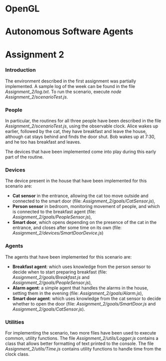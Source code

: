 # OpenGL


# Autonomous Software Agents
# Assignment 2

### Introduction

The environment described in the first assignment was partially implemented. 
A sample log of the week can be found in the file *Assignment_2/log.txt*.
To run the scenario, execute *node Assignment_2/scenarioTest.js*.

### People

In particular, the routines for all three people have been described in the file *Assignment_2/scenarioTest.js*, using the observable clock. 
Alice wakes up earlier, followed by the cat, they have breakfast and leave the house, 
although cat stays behind and finds the door shut. 
Bob wakes up at 7:30, and he too has breakfast and leaves.

The devices that have been implemented come into play during this early part of the routine.

### Devices

The device present in the house that have been implemented for this scenario are: 
 - **Cat sensor** in the entrance, allowing the cat too move outside and connected to the smart door (file: *Assignment_2/goals/CatSensor.js*), 
 - **Person sensor** in bedroom, monitoring movement of people, and which is connected to the breakfast agent (file: *Assignment_2/goals/PeopleSensor.js*), 
 - **Smart door**, which opens depending on the presence of the cat in the entrance, and closes after some time on its own  (file: *Assignment_2/devices/SmartDoorDevice.js*)

### Agents

The agents that have been implemented for this scenario are: 
 - **Breakfast agent**: which uses knowledge from the person sensor to decide when to start preparing breakfast (file: *Assignment_2/goals/Breakfast.js* and *Assignment_2/goals/PeopleSensor.js*),
 - **Alarm agent**: a simple agent that handles the alarms in the house, setting them in the evening (file: *Assignment_2/goals/Alarm.js*),
 - **Smart door agent**: which uses knowledge from the cat sensor to decide whether to open the door (file: *Assignment_2/goals/SmartDoor.js* and *Assignment_2/goals/CatSensor.js*).  

### Utilities

For implementing the scenario, two more files have been used to execute common, utility functions. 
The file *Assignment_2/utils/Logger.js* contains a class that allows better formatting of text printed to the console. 
The file *Assignment_2/utils/Time.js* contains utility functions to handle time from the clock class.
